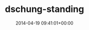 ---
title:		"dschung-standing"
mediatype:		"upload"
description:		"TBC"
date:		"2014-04-19 09:41:01+00:00"
album:		"people"
filename:		"dschung-standing.md"
series:		""
cl_public_id:		"people/dschung-standing"
cl_version:		1497005403
format:		"tiff"
bytes:		2400744
width:		810
height:		1440
exposure_mode:		"Auto"
program:		"Aperture-priority AE"
aperture:		"1.4"
focal_length:		"50.0 mm"
iso:		"200"
shutter_speed:		"1/800"
metering:		"Multi-segment"
flash:		"Off, Did not fire"
white_balance:		"As Shot"
colour_temp:		"4850"
has_crop:		"false"
orientation:		"Horizontal (normal)"
camera_model:		"NIKON D800"
lens_info:		"0mm f/0"
artist:		"No artist info"
x_resolution:		"300"
y_resolution:		"300"
---